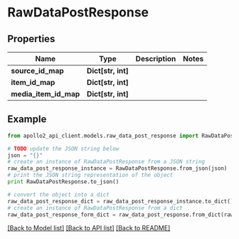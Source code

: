 # RawDataPostResponse


## Properties
Name | Type | Description | Notes
------------ | ------------- | ------------- | -------------
**source_id_map** | **Dict[str, int]** |  | 
**item_id_map** | **Dict[str, int]** |  | 
**media_item_id_map** | **Dict[str, int]** |  | 

## Example

```python
from apollo2_api_client.models.raw_data_post_response import RawDataPostResponse

# TODO update the JSON string below
json = "{}"
# create an instance of RawDataPostResponse from a JSON string
raw_data_post_response_instance = RawDataPostResponse.from_json(json)
# print the JSON string representation of the object
print RawDataPostResponse.to_json()

# convert the object into a dict
raw_data_post_response_dict = raw_data_post_response_instance.to_dict()
# create an instance of RawDataPostResponse from a dict
raw_data_post_response_form_dict = raw_data_post_response.from_dict(raw_data_post_response_dict)
```
[[Back to Model list]](../README.md#documentation-for-models) [[Back to API list]](../README.md#documentation-for-api-endpoints) [[Back to README]](../README.md)


